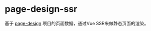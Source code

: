 # page-design-ssr

基于 [page-design](https://github.com/CullenNg/page-design) 项目的页面数据，通过Vue SSR来做静态页面的渲染。
